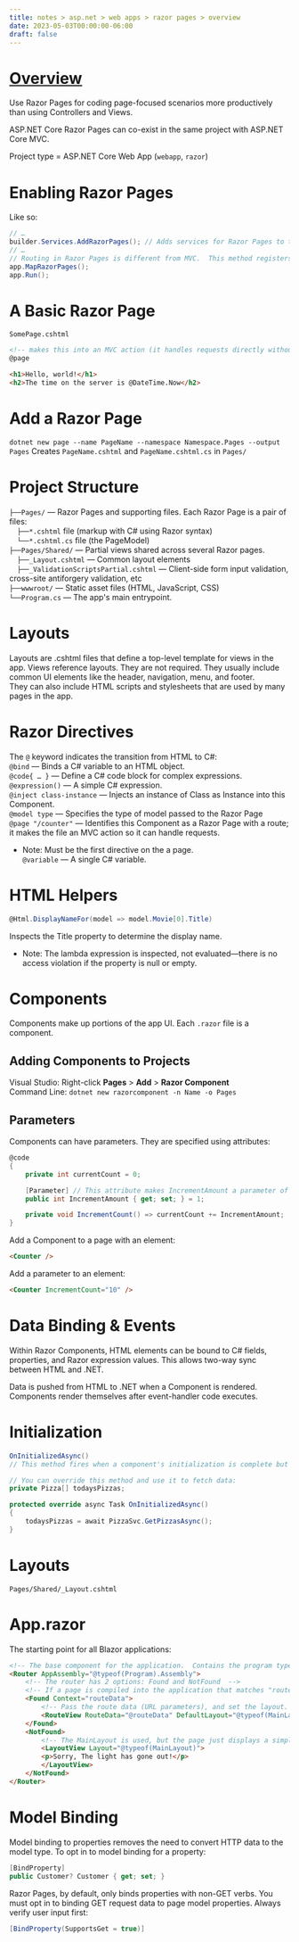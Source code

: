```yaml
---
title: notes > asp.net > web apps > razor pages > overview
date: 2023-05-03T00:00:00-06:00
draft: false
---
```


# [Overview](https://learn.microsoft.com/en-us/aspnet/core/razor-pages/?view=aspnetcore-7.0&tabs=visual-studio)

Use Razor Pages for coding page-focused scenarios more productively than using Controllers and Views.

ASP.NET Core Razor Pages can co-exist in the same project with ASP.NET Core MVC.

Project type = ASP.NET Core Web App (`webapp`, `razor`)

# Enabling Razor Pages

Like so:

```cs
// …
builder.Services.AddRazorPages(); // Adds services for Razor Pages to the app
// …
// Routing in Razor Pages is different from MVC.  This method registers Razor Pages as endpoints in IEndpointRouteBuilder:
app.MapRazorPages(); 
app.Run();
```

# A Basic Razor Page

`SomePage.cshtml`

```html
<!-- makes this into an MVC action (it handles requests directly without going through a controller): -->
@page 

<h1>Hello, world!</h1>
<h2>The time on the server is @DateTime.Now</h2>
```

# Add a Razor Page
`dotnet new page --name PageName --namespace Namespace.Pages --output Pages`
Creates `PageName.cshtml` and `PageName.cshtml.cs` in `Pages/`

# Project Structure
`├──Pages/` — Razor Pages and supporting files.  Each Razor Page is a pair of files:  
&emsp;`├──*.cshtml` file (markup with C# using Razor syntax)  
&emsp;`└──*.cshtml.cs` file (the PageModel)  
`├──Pages/Shared/` — Partial views shared across several Razor pages.  
&emsp;`├──_Layout.cshtml` — Common layout elements  
&emsp;`├──_ValidationScriptsPartial.cshtml` — Client-side form input validation, cross-site antiforgery validation, etc  
`├──wwwroot/` — Static asset files (HTML, JavaScript, CSS)  
`└──Program.cs` — The app's main entrypoint.  

# Layouts
Layouts are .cshtml files that define a top-level template for views in the app.  Views reference layouts.  They are not required.
They usually include common UI elements like the header, navigation, menu, and footer.  
They can also include HTML scripts and stylesheets that are used by many pages in the app.

# Razor Directives
The `@` keyword indicates the transition from HTML to C#:  
`@bind` — Binds a C# variable to an HTML object.  
`@code{ … }` — Define a C# code block for complex expressions.  
`@expression()` — A simple C# expression.  
`@inject class-instance` — Injects an instance of Class as Instance into this Component.  
`@model type` — Specifies the type of model passed to the Razor Page  
`@page "/counter"` — Identifies this Component as a Razor Page with a route; it makes the file an MVC action so it can handle requests.  

- Note:  Must be the first directive on the a page.  
  `@variable` — A single C# variable.

# HTML Helpers
```cs
@Html.DisplayNameFor(model => model.Movie[0].Title)
```

Inspects the Title property to determine the display name.

- Note:  The lambda expression is inspected, not evaluated—there is no access violation if the property is null or empty.

# Components
Components make up portions of the app UI.  Each `.razor` file is a component.

## Adding Components to Projects
Visual Studio:  Right-click **Pages** > **Add** > **Razor Component**  
Command Line:  `dotnet new razorcomponent -n Name -o Pages`  

## Parameters
Components can have parameters.  They are specified using attributes:

```cs
@code
{
    private int currentCount = 0;

    [Parameter] // This attribute makes IncrementAmount a parameter of this component.
    public int IncrementAmount { get; set; } = 1;

    private void IncrementCount() => currentCount += IncrementAmount;
}
```

Add a Component to a page with an element:

```html
<Counter />
```

Add a parameter to an element:

```html
<Counter IncrementCount="10" />
```

# Data Binding & Events
Within Razor Components, HTML elements can be bound to C# fields, properties, and Razor expression values.  This allows two-way sync between HTML and .NET.

Data is pushed from HTML to .NET when a Component is rendered.  Components render themselves after event-handler code executes.

# Initialization
```cs
OnInitializedAsync()
// This method fires when a component's initialization is complete but before the page is rendered.

// You can override this method and use it to fetch data:
private Pizza[] todaysPizzas;

protected override async Task OnInitializedAsync()
{
    todaysPizzas = await PizzaSvc.GetPizzasAsync();
}
```

# Layouts

`Pages/Shared/_Layout.cshtml`

# App.razor

The starting point for all Blazor applications:

```html
<!-- The base component for the application.  Contains the program type from Program.cs:  -->
<Router AppAssembly="@typeof(Program).Assembly">
    <!-- The router has 2 options: Found and NotFound  -->
    <!-- If a page is compiled into the application that matches "routeData," it is rendered:  -->
    <Found Context="routeData">
        <!-- Pass the route data (URL parameters), and set the layout.  -->
        <RouteView RouteData="@routeData" DefaultLayout="@typeof(MainLayout)" />
    </Found>
    <NotFound>
        <!-- The MainLayout is used, but the page just displays a simple message:  -->
        <LayoutView Layout="@typeof(MainLayout)">
        <p>Sorry, The light has gone out!</p>
        </LayoutView>
    </NotFound>
</Router>
```

# Model Binding
Model binding to properties removes the need to convert HTTP data to the model type.  To opt in to model binding for a property:
```cs
[BindProperty]
public Customer? Customer { get; set; }
```

Razor Pages, by default, only binds properties with non-GET verbs.  You must opt in to binding GET request data to page model properties.  Always verify user input first:
```cs
[BindProperty(SupportsGet = true)]
```
